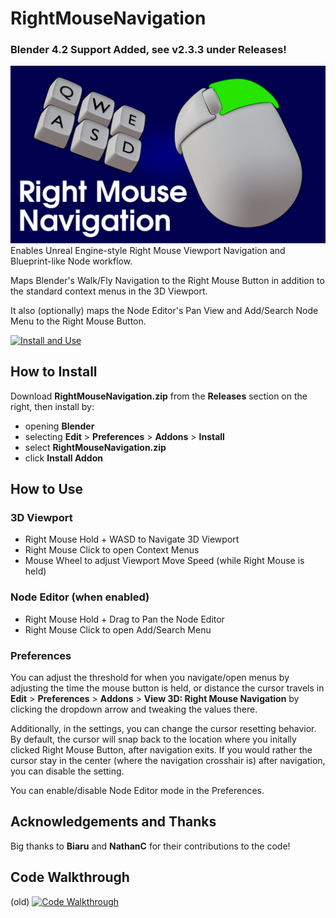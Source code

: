 # RightMouseNavigation
### Blender 4.2 Support Added, see v2.3.3 under Releases!
![RightMouseNavigation Logo](/RightMouseNavigationLogo.png)
Enables Unreal Engine-style Right Mouse Viewport Navigation and Blueprint-like Node workflow.

Maps Blender's Walk/Fly Navigation to the Right Mouse Button in addition to the standard context menus in the 3D Viewport.

It also (optionally) maps the Node Editor's Pan View and Add/Search Node Menu to the Right Mouse Button.

[![Install and Use](https://img.youtube.com/vi/wIEsuaaS-Hw/0.jpg)](https://www.youtube.com/watch?v=wIEsuaaS-Hw)

## How to Install
Download __RightMouseNavigation.zip__ from the __Releases__ section on the right, then install by:
- opening __Blender__
- selecting __Edit__ > __Preferences__ > __Addons__ > __Install__ 
- select __RightMouseNavigation.zip__
- click __Install Addon__

## How to Use
### 3D Viewport
- Right Mouse Hold + WASD to Navigate 3D Viewport
- Right Mouse Click to open Context Menus
- Mouse Wheel to adjust Viewport Move Speed (while Right Mouse is held)

### Node Editor (when enabled)
- Right Mouse Hold + Drag to Pan the Node Editor
- Right Mouse Click to open Add/Search Menu

### Preferences
You can adjust the threshold for when you navigate/open menus by adjusting the time the mouse button is held, or distance the cursor travels in __Edit__ > __Preferences__ > __Addons__ > __View 3D: Right Mouse Navigation__ by clicking the dropdown arrow and tweaking the values there.

Additionally, in the settings, you can change the cursor resetting behavior. By default, the cursor will snap back to the location where you initally clicked Right Mouse Button, after navigation exits. If you would rather the cursor stay in the center (where the navigation crosshair is) after navigation, you can disable the setting. 

You can enable/disable Node Editor mode in the Preferences.

## Acknowledgements and Thanks

Big thanks to __Biaru__ and __NathanC__ for their contributions to the code!

## Code Walkthrough
(old)
[![Code Walkthrough](https://img.youtube.com/vi/pSrqSz2PcY8/0.jpg)](https://www.youtube.com/watch?v=pSrqSz2PcY8)

